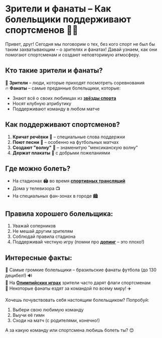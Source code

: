 # Зрители и фанаты – Как болельщики поддерживают спортсменов 📣🎉

Привет, друг! Сегодня мы поговорим о тех, без кого спорт не был бы таким захватывающим – о зрителях и фанатах! Давай узнаем, как они помогают спортсменам и создают неповторимую атмосферу.

## Кто такие зрители и фанаты?

👀 **Зрители** – люди, которые приходят посмотреть соревнования  
🔥 **Фанаты** – самые преданные болельщики, которые:  
- Знают всё о своих любимцах из **[звёзды спорта](звёзды_спорта.md)**  
- Носят клубную атрибутику  
- Поддерживают команду в любом матче  

## Как поддерживают спортсменов?

1. **Кричат речёвки** 📢 – специальные слова поддержки  
2. **Поют песни** 🎤 – особенно на футбольных матчах  
3. **Создают "волну"** 🌊 – знаменитую "мексиканскую волну"  
4. **Держат плакаты** 📝 с добрыми пожеланиями  

## Где можно болеть?

- На стадионах 🏟️ во время **[спортивных трансляций](спортивные_трансляции.md)**  
- Дома у телевизора 📺  
- На специальных фан-зонах в городе 🏙️  

## Правила хорошего болельщика:

1. Уважай соперников  
2. Не мешай другим зрителям  
3. Соблюдай правила стадиона  
4. Поддерживай честную игру (помни про **[допинг](допинг.md)** – это плохо!)  

## Интересные факты:

🔹 Самые громкие болельщики – бразильские фанаты футбола (до 130 децибел!) 🔊  
🔹 На **[Олимпийских играх](олимпийские_игры.md)** зрители часто дарят флаги спортсменам  
🔹 Некоторые фанаты ездят за командой по всему миру! ✈️  

Хочешь почувствовать себя настоящим болельщиком? Попробуй:  
1. Выбери свою любимую команду  
2. Выучи её гимн  
3. Сходи на матч (с родителями, конечно!)  

А за какую команду или спортсмена любишь болеть ты? 😊  